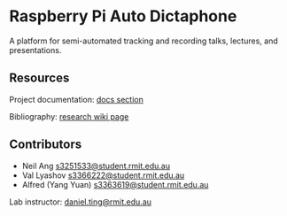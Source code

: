 Raspberry Pi Auto Dictaphone
========
A platform for semi-automated tracking and recording talks, lectures, and presentations.

Resources
---------
Project documentation: [docs section](tree/master/docs)

Bibliography: [research wiki page](wiki/Research---Bibliography)


Contributors
----

* Neil Ang [s3251533@student.rmit.edu.au](mailto:s3251533@student.rmit.edu.au)
* Val Lyashov [s3366222@student.rmit.edu.au](mailto:s3366222@student.rmit.edu.au)
* Alfred (Yang Yuan) [s3363619@student.rmit.edu.au](mailto:s3363619@student.rmit.edu.au)


Lab instructor: [daniel.ting@rmit.edu.au](mailto:daniel.ting@rmit.edu.au)


